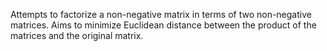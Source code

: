 Attempts to factorize a non-negative matrix in terms of two non-negative matrices. Aims to minimize Euclidean distance between the product of the matrices and the original matrix.